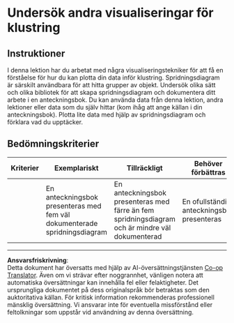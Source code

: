 <!--
CO_OP_TRANSLATOR_METADATA:
{
  "original_hash": "589fa015a5e7d9e67bd629f7d47b53de",
  "translation_date": "2025-09-05T21:28:28+00:00",
  "source_file": "5-Clustering/1-Visualize/assignment.md",
  "language_code": "sv"
}
-->
# Undersök andra visualiseringar för klustring

## Instruktioner

I denna lektion har du arbetat med några visualiseringstekniker för att få en förståelse för hur du kan plotta din data inför klustring. Spridningsdiagram är särskilt användbara för att hitta grupper av objekt. Undersök olika sätt och olika bibliotek för att skapa spridningsdiagram och dokumentera ditt arbete i en anteckningsbok. Du kan använda data från denna lektion, andra lektioner eller data som du själv hittar (kom ihåg att ange källan i din anteckningsbok). Plotta lite data med hjälp av spridningsdiagram och förklara vad du upptäcker.

## Bedömningskriterier

| Kriterier | Exemplariskt                                                  | Tillräckligt                                                                            | Behöver förbättras                  |
| --------- | ------------------------------------------------------------- | -------------------------------------------------------------------------------------- | ----------------------------------- |
|           | En anteckningsbok presenteras med fem väl dokumenterade spridningsdiagram | En anteckningsbok presenteras med färre än fem spridningsdiagram och är mindre väl dokumenterad | En ofullständig anteckningsbok presenteras |

---

**Ansvarsfriskrivning**:  
Detta dokument har översatts med hjälp av AI-översättningstjänsten [Co-op Translator](https://github.com/Azure/co-op-translator). Även om vi strävar efter noggrannhet, vänligen notera att automatiska översättningar kan innehålla fel eller felaktigheter. Det ursprungliga dokumentet på dess originalspråk bör betraktas som den auktoritativa källan. För kritisk information rekommenderas professionell mänsklig översättning. Vi ansvarar inte för eventuella missförstånd eller feltolkningar som uppstår vid användning av denna översättning.